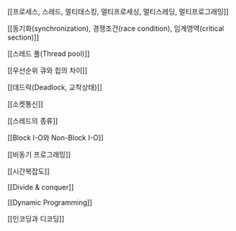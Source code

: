 [[프로세스, 스레드, 멀티태스킹, 멀티프로세싱, 멀티스레딩, 멀티프로그래밍]]

[[동기화(synchronization), 경쟁조건(race condition), 임계영역(critical section)]]

[[스레드 풀(Thread pool)]]

[[우선순위 큐와 힙의 차이]]

[[데드락(Deadlock, 교착상태)]]

[[소켓통신]]

[[스레드의 종류]]

[[Block I-O와 Non-Block I-O]]

[[비동기 프로그래밍]]

[[시간복잡도]]

[[Divide & conquer]]

[[Dynamic Programming]]

[[인코딩과 디코딩]]

